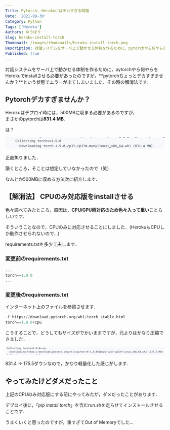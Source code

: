 ```yaml
---
Title: Pytorch, Herokuにはデカすぎる問題
Date: '2021-09-30'
Category: Python
Tags: ['Heroku']
Authors: ゆうぼう
Slug: heroku-install-torch
Thumbnail: /images/thumbnails/heroku-install-torch.png
Description: 対話システムをサーバ上で動かせる体制を作るために，pytorchやら何やらをHerokuでinstallさせる必要があったのですが，pytorchちょっとデカすぎませんか？という状態でエラーが出てしまいました．その時の解消法です．
Published: true
---
```


対話システムをサーバ上で動かせる体制を作るために，pytorchやら何やらをHerokuでinstallさせる必要があったのですが，**pytorchちょっとデカすぎませんか？**という状態でエラーが出てしまいました．その時の解消法です．

## Pytorchデカすぎませんか？

Herokuはデプロイ時には，500MBに収まる必要があるのですが，  
まさかのpytorchは**831.4 MB**.

は？

![Pytorchの容量](/images/article/torch-weight.png)

正直焦りました．

躓くところ，そことは想定していなかったので（笑）

なんとか500MBに収める方法次に紹介します．

## 【解消法】 CPUのみ対応版をinstallさせる

色々調べてみたところ，原因は，**CPU/GPU両対応のため色々入って重い**ことらしいです．

そういうことなので，CPUのみに対応させることにしました．(HerokuもCPUしか動作させられないので...)

requirements.txtを多少工夫します．

### 変更前のrequirements.txt

~~~python
...
torch==1.9.0
...
~~~

### 変更後のrequirements.txt

インターネット上のファイルを参照させます．

~~~python
-f https://download.pytorch.org/whl/torch_stable.html
torch==1.9.0+cpu
~~~

こうすることで，どうしてもサイズがでかいままですが，元よりはかなり圧縮できました．

![Pytorch軽量後の容量](/images/article/torch-cpu-weight.png)

831.4 → 175.5ダウンなので，かなり軽量化した感じがします．

## やってみたけどダメだったこと

上記のCPUのみ対応版にする前にやってみたが，ダメだったことがあります．

デプロイ後に，「*pip install torch*」を含むrun.shを走らせてインストールさせることです．

うまくいくと思ったのですが，重すぎてOut of Memoryでした...